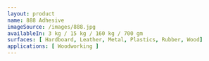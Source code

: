 ```yaml
---
layout: product 
name: 888 Adhesive
imageSource: /images/888.jpg
availableIn: 3 kg / 15 kg / 160 kg / 700 gm
surfaces: [ Hardboard, Leather, Metal, Plastics, Rubber, Wood]
applications: [ Woodworking ]
---
```


